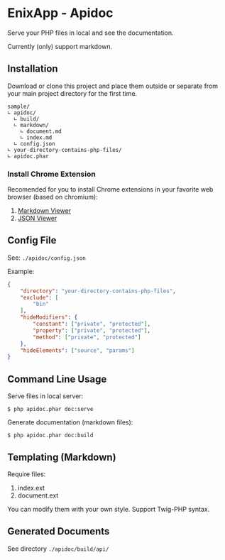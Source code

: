 # EnixApp - Apidoc

Serve your PHP files in local and see the documentation.

Currently (only) support markdown.

## Installation

Download or clone this project and place them outside or separate from your main project directory for the first time.

```
sample/
∟ apidoc/
  ∟ build/
  ∟ markdown/
    ∟ document.md
    ∟ index.md
  ∟ config.json
∟ your-directory-contains-php-files/
∟ apidoc.phar
```

### Install Chrome Extension

Recomended for you to install Chrome extensions in your favorite web browser (based on chromium):

1. [Markdown Viewer](https://chrome.google.com/webstore/detail/markdown-viewer/ckkdlimhmcjmikdlpkmbgfkaikojcbjk)
2. [JSON Viewer](https://github.com/tulios/json-viewer)

## Config File

See: ``./apidoc/config.json``

Example:

```json
{
	"directory": "your-directory-contains-php-files",
	"exclude": [
		"bin"
	],
	"hideModifiers": {
		"constant": ["private", "protected"],
		"property": ["private", "protected"],
		"method": ["private", "protected"]
	},
	"hideElements": ["source", "params"]
}
```

## Command Line Usage

Serve files in local server:

```
$ php apidoc.phar doc:serve
```

Generate documentation (markdown files):

```
$ php apidoc.phar doc:build
```

## Templating (Markdown)

Require files:

1. index.ext
2. document.ext

You can modify them with your own style. Support Twig-PHP syntax.

## Generated Documents

See directory ``./apidoc/build/api/``
